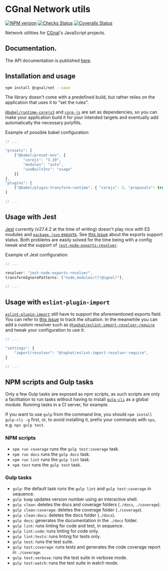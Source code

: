 # CGnal Network utils

[![NPM version](https://img.shields.io/npm/v/@cgnal/net.svg)](https://www.npmjs.com/package/@cgnal/net) [![Checks Status](https://github.com/CGnal/cgnaljs-net/actions/workflows/checks.yml/badge.svg)](https://github.com/CGnal/cgnaljs-net/actions/workflows/checks.yml) [![Coveralls Status](https://img.shields.io/coveralls/CGnal/cgnaljs-net/master.svg)](https://coveralls.io/github/CGnal/cgnaljs-net)

Network utilities for [CGnal](https://cgnal.com)'s JavaScript projects.

## Documentation.

The API documentation is published [here](https://cgnal.github.io/cgnaljs-net/).

## Installation and usage

```bash
npm install @cgnal/net --save
```

The library doesn't come with a predefined build, but rather relies on the application that uses it to "set the rules".

[`@babel/runtime-corejs3`](https://github.com/babel/babel/tree/main/packages/babel-runtime-corejs3) and [`core-js`](https://github.com/zloirock/core-js) are set as dependencies, so you can make your application build it for your intended targets and eventually add automatically the necessary polyfills.

Example of possible babel configuration:

```javascript
// ...

"presets": [
    ["@babel/preset-env", {
        "corejs": "3.19",
        "modules": "auto",
        "useBuiltIns": "usage"
    }]
],
"plugins": [
    ["@babel/plugin-transform-runtime", { "corejs": 3, "proposals": true }],
]

// ...
```

## Usage with Jest

[Jest](https://jestjs.io/) currently (v27.4.2 at the time of writing) doesn't play nice with ES modules and [`package.json` exports](https://nodejs.org/api/packages.html#subpath-exports).
See [this issue](https://github.com/facebook/jest/issues/9771) about the exports support status.
Both problems are easily solved for the time being with a config tweak and the support of [`jest-node-exports-resolver`](https://github.com/k-g-a/jest-node-exports-resolver).

Example of Jest configuration:

```javascript
// ...

resolver: "jest-node-exports-resolver",
transformIgnorePatterns: ["node_modules/(?!@cgnal)"],

// ...
```

## Usage with `eslint-plugin-import`

[`eslint-plugin-import`](https://github.com/import-js/eslint-plugin-import) still have to support the aforementioned exports field.
You can refer to [this issue](https://github.com/import-js/eslint-plugin-import/issues/1868) to track the situation.
In the meanwhile you can add a custom resolver such as [`@tophat/eslint-import-resolver-require`](https://github.com/tophat/eslint-import-resolver-require) and tweak your configuration to use it:

```javascript
// ...

"settings": {
    "import/resolver": "@tophat/eslint-import-resolver-require",
}

// ...
```

## NPM scripts and Gulp tasks

Only a few Gulp tasks are exposed as npm scripts, as such scripts are only a facilitation to run tasks without having to install [`gulp-cli`](https://www.npmjs.com/package/gulp-cli) as a global module.
Running tasks in a CI server, for example.

If you want to use `gulp` from the command line, you should `npm install gulp-cli -g` first, or, to avoid installing it, prefix your commands with `npx`, e.g. `npx gulp test`.

### NPM scripts

* `npm run coverage` runs the `gulp test:coverage` task.
* `npm run docs` runs the `gulp docs` task.
* `npm run lint` runs the `gulp lint` task.
* `npm test` runs the `gulp test` task.

### Gulp tasks

* `gulp`: the default task runs the `gulp lint` and `gulp test:coverage` in sequence.
* `gulp bump` updates version number using an interactive shell.
* `gulp clean`: deletes the docs and coverage folders (`./docs`, `./coverage`).
* `gulp clean:coverage`: deletes the coverage folder (`./coverage`).
* `gulp clean:docs`: deletes the docs folder (`./docs`).
* `gulp docs`: generates the documentation in the `./docs` folder.
* `gulp lint`: runs linting for code and test, in sequence.
* `gulp lint:code`: runs linting for code only.
* `gulp lint:tests`: runs linting for tests only.
* `gulp test`: runs the test suite.
* `gulp test:coverage`: runs tests and generates the code coverage report in `./coverage`.
* `gulp test:verbose`: runs the test suite in verbose mode.
* `gulp test:watch`: runs the test suite in watch mode.
